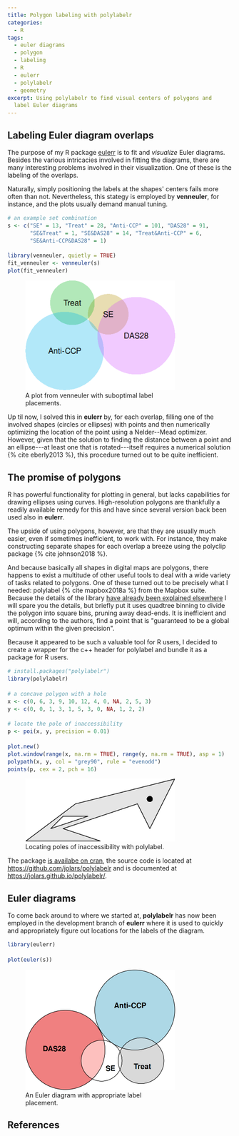 ```yaml
---
title: Polygon labeling with polylabelr
categories:
  - R
tags:
  - euler diagrams
  - polygon
  - labeling
  - R
  - eulerr
  - polylabelr
  - geometry
excerpt: Using polylabelr to find visual centers of polygons and
  label Euler diagrams
---
```




## Labeling Euler diagram overlaps

The purpose of my R package [eulerr](https://github.com/jolars/eulerr)
is to fit and *visualize* Euler diagrams. Besides the various intricacies
involved in fitting the diagrams, there are many interesting
problems involved in their visualization. One of these is the labeling of the
overlaps.

Naturally, simply positioning the labels at the shapes' centers
fails more often than not. Nevertheless, this stategy is employed by
**venneuler**, for instance, and the plots usually demand
manual tuning.


```r
# an example set combination
s <- c("SE" = 13, "Treat" = 28, "Anti-CCP" = 101, "DAS28" = 91,
       "SE&Treat" = 1, "SE&DAS28" = 14, "Treat&Anti-CCP" = 6,
       "SE&Anti-CCP&DAS28" = 1)

library(venneuler, quietly = TRUE)
fit_venneuler <- venneuler(s)
plot(fit_venneuler)
```

<figure class="align-center" style="max-width: 336px">
<img src="/2018-10-29-polygon-labeling-with-polylabelr_files/figure-html/unnamed-chunk-2-1.png" alt="A plot from venneuler with suboptimal label placements." width="336" />
<figcaption>A plot from venneuler with suboptimal label placements.</figcaption>
</figure>

Up til now, I solved this in **eulerr** by, for each overlap,
filling one of the involved shapes (circles or ellipses) with points
and then numerically optimizing the location of the point using a
Nelder--Mead optimizer. However, given that the solution to
finding the distance between a point and an ellipse---at least one that
is rotated---itself requires a numerical solution {% cite eberly2013 %}, this procedure
turned out to be quite inefficient.

## The promise of polygons

R has powerful functionality for plotting in general, but lacks
capabilities for drawing ellipses using curves. High-resolution
polygons are thankfully a readily available remedy for this and have
since several version back been used also in **eulerr**.

The upside of using polygons, however, are that they are usually
much easier, even if sometimes inefficient,
to work with. For instance, they make constructing separate shapes
for each overlap a breeze using the polyclip package {% cite johnson2018 %}.

And because basically all shapes in digital maps are polygons,
there happens to exist a multitude of other useful tools to deal with
a wide variety of tasks related to polygons. One of these turned out
to be precisely what I needed: polylabel {% cite mapbox2018a %} from the Mapbox suite.
Because the details of the library
[have already been explained elsewhere](https://blog.mapbox.com/a-new-algorithm-for-finding-a-visual-center-of-a-polygon-7c77e6492fbc)
I will spare you the details, but briefly put it uses quadtree
binning to divide the polygon into square bins, pruning away dead-ends.
It is inefficient and will, according to the authors, find
a point that is "guaranteed to be a global optimum within the given precision".

Because it appeared to be such a valuable tool for R users, I decided
to create a wrapper for the c++ header for polylabel and bundle it as a package for R users.


```r
# install.packages("polylabelr")
library(polylabelr)

# a concave polygon with a hole
x <- c(0, 6, 3, 9, 10, 12, 4, 0, NA, 2, 5, 3)
y <- c(0, 0, 1, 3, 1, 5, 3, 0, NA, 1, 2, 2)

# locate the pole of inaccessibility
p <- poi(x, y, precision = 0.01)

plot.new()
plot.window(range(x, na.rm = TRUE), range(y, na.rm = TRUE), asp = 1)
polypath(x, y, col = "grey90", rule = "evenodd")
points(p, cex = 2, pch = 16)
```

<figure class="align-center" style="max-width: 336px">
<img src="/2018-10-29-polygon-labeling-with-polylabelr_files/figure-html/unnamed-chunk-3-1.png" alt="Locating poles of inaccessibility with polylabel." width="336" />
<figcaption>Locating poles of inaccessibility with polylabel.</figcaption>
</figure>

The package [is availabe on cran](https://CRAN.R-project.org/package=polylabelr),
the source code is located at <https://github.com/jolars/polylabelr> and
is documented at <https://jolars.github.io/polylabelr/>.

## Euler diagrams

To come back around to where we started at, **polylabelr** has now been
employed in the development branch
of **eulerr** where it is used to quickly and appropriately
figure out locations for the labels of the diagram.


```r
library(eulerr)

plot(euler(s))
```

<figure class="align-center" style="max-width: 336px">
<img src="/2018-10-29-polygon-labeling-with-polylabelr_files/figure-html/unnamed-chunk-4-1.png" alt="An Euler diagram with appropriate label placement." width="336" />
<figcaption>An Euler diagram with appropriate label placement.</figcaption>
</figure>

## References
